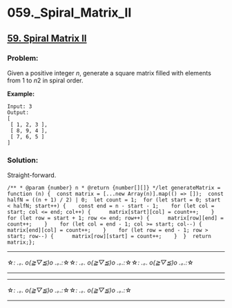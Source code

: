 # 059._Spiral_Matrix_II

## [59. Spiral Matrix II](https://leetcode.com/problems/spiral-matrix-ii/description/)

### Problem:

Given a positive integer *n*, generate a square matrix filled with elements from 1 to *n*2 in spiral order.

**Example:**

```
Input: 3
Output:
[
 [ 1, 2, 3 ],
 [ 8, 9, 4 ],
 [ 7, 6, 5 ]
]
```

### Solution:

Straight-forward.

```
/** * @param {number} n * @return {number[][]} */let generateMatrix = function (n) {  const matrix = [...new Array(n)].map(() => []);  const halfN = ((n + 1) / 2) | 0;  let count = 1;  for (let start = 0; start < halfN; start++) {    const end = n - start - 1;    for (let col = start; col <= end; col++) {      matrix[start][col] = count++;    }    for (let row = start + 1; row <= end; row++) {      matrix[row][end] = count++;    }    for (let col = end - 1; col >= start; col--) {      matrix[end][col] = count++;    }    for (let row = end - 1; row > start; row--) {      matrix[row][start] = count++;    }  }  return matrix;};
```

---

☆*: .｡. o(≧▽≦)o .｡.:*☆☆*: .｡. o(≧▽≦)o .｡.:*☆☆*: .｡. o(≧▽≦)o .｡.:*☆

---

---

☆*: .｡. o(≧▽≦)o .｡.:*☆☆*: .｡. o(≧▽≦)o .｡.:*☆

---